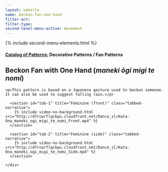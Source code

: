 ```yaml
---
layout: website
name: beckon-fan-one-hand
filter-act:
filter-type:
second-level-menu-active: movement
---
```

{% include second-menu-elements.html %}

<main class="page-content">
  <div class="text-container">
    <h4><a href="/movement#catalog">Catalog of Patterns:</a> Decorative Patterns / Fan Patterns</h4>
    <h2>Beckon Fan with One Hand (<em>maneki ōgi migi te nomi</em>)</h2>

    <p>This pattern is based on a Japanese gesture used to beckon someone.
    It can also be used to suggest falling rain.</p>

  </div>

<div class="tabs-container">
  <div class="tabs-container__links">
    <div class="wrapper">
      <div id="tabs"></div>
    </div>
  </div>
  <div class="tabs-container__content">
    <div class="wrapper">

      <section id="tab-1" title="Feminine (front)" class="tabbed-narrative">
        {% include video-no-background.html src="http://d7rcwrflqckpu.cloudfront.net/Dance_sl/Kata-Ona_maneki_ogi_migi_te_nomi_Front.mp4" %}
      </section>

      <section id="tab-2" title="Feminine (side)" class="tabbed-narrative">
        {% include video-no-background.html src="http://d7rcwrflqckpu.cloudfront.net/Dance_sl/Kata-Ona_maneki_ogi_migi_te_nomi_Side.mp4" %}
      </section>

    </div>
  </div>
</div>
</main>
